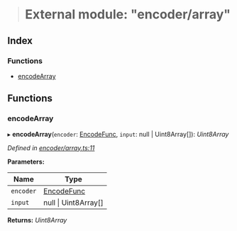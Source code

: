 > # External module: "encoder/array"

## Index

### Functions

* [encodeArray](_encoder_array_.md#encodearray)

## Functions

###  encodeArray

▸ **encodeArray**(`encoder`: [EncodeFunc](_encoder_types_.md#encodefunc), `input`: null | Uint8Array[]): *Uint8Array*

*Defined in [encoder/array.ts:11](https://github.com/polkadot-js/common/blob/25fc033/packages/util-rlp/src/encoder/array.ts#L11)*

**Parameters:**

Name | Type |
------ | ------ |
`encoder` | [EncodeFunc](_encoder_types_.md#encodefunc) |
`input` | null \| Uint8Array[] |

**Returns:** *Uint8Array*